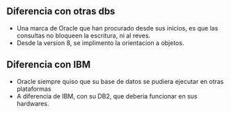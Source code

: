 ## Diferencia con otras dbs

- Una marca de Oracle que han procurado desde sus inicios, es que las consultas no bloqueen la escritura, ni al reves.
- Desde la version 8, se implimento la orientacion a objetos.

## Diferencia con IBM

- Oracle siempre quiso que su base de datos se pudiera ejecutar en otras plataformas
- A diferencia de IBM, con su DB2, que deberia funcionar en sus hardwares.
